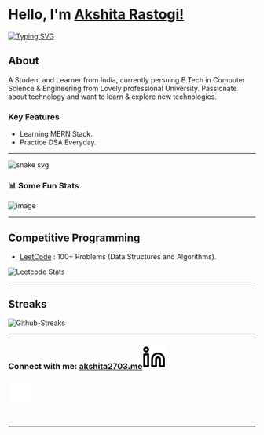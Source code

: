# Hello, I'm [Akshita Rastogi!](https://www.linkedin.com/in/akshita2703)

[![Typing SVG](https://readme-typing-svg.herokuapp.com?size=25&color=1A9AF7&lines=I'm+a+Full+Stack+Web+Developer;Competitive+Coder)](https://git.io/typing-svg)

## About

A Student and Learner from India, currently persuing B.Tech in Computer Science & Engineering from Lovely professional University.
Passionate about technology and want to learn & explore new technologies.

### Key Features

- Learning MERN Stack.
- Practice DSA Everyday.

---

![snake svg](https://github.com/akshita2703/akshita2703/blob/output/github-contribution-grid-snake.svg)

### 📊 Some Fun Stats

![image](https://github-readme-stats.vercel.app/api?username=akshita2703&&show_icons=true&title_color=ffff88ff&icon_color=bb2acf&text_color=daf7dc&bg_color=151515)  

---

## Competitive Programming

- [LeetCode](https://leetcode.com/akshita27_/) : 100+ Problems (Data Structures and Algorithms).
<!-- - [CodeForces](https://codeforces.com/profile/akshita2703) : Newbie. -->

![Leetcode Stats](https://leetcode.card.workers.dev/?username=akshita27_)

---

## Streaks

![Github-Streaks](https://github-readme-streak-stats.herokuapp.com/?user=akshita2703)

---

### Connect with me: [akshita2703.me](https://linktr.ee/akshita2703)[![ln](./Images/linkedin-light.svg)](https://www.linkedin.com/in/akshita-rastogi)
[![ln](./Images/linkedin-dark.svg)](https://www.linkedin.com/in/akshita2703)
&nbsp;&nbsp;

&nbsp;&nbsp;

---

<!-- ### MyBadges -->

<!-- [![@shubhansu_kr's Holopin board](https://holopin.io/api/user/board?user=shubhansu_kr)](https://holopin.io/@shubhansu_kr) -->

<!-- <p><img align="center" src="https://github-readme-streak-stats.herokuapp.com/?user=akshita2703&" alt="akshita2703" /></p> -->
<!-- ![Header png](https://raw.githubusercontent.com/halfrost/halfrost/master/icons/header_.png) -->

<!-- [![website](./Images/mail-light.svg)](mailto:shubhansu2021@gmail.com)  -->

<!-- <h2> Github Profile Trophy</h2>
<a href="https://github.com/ryo-ma/github-profile-trophy">
  <Image height="180" src="https://github-profile-trophy.vercel.app/?username=akshita2703&column=8&theme=algolia&no-frame=true"/>
</a> -->

<!-- ### 🍁 My Skill stack :
<!-- ![](https://raw.githubusercontent.com/halfrost/halfrost/master/icons/header_.png) -->

<!-- ![My Stats](https://github-readme-stats.vercel.app/api/top-langs/?username=akshita2703&theme=midnight-purple)  -->

<!-- [![akshita2703 github activity graph](https://activity-graph.herokuapp.com/graph?username=akshita2703&theme=react-dark)](https://github.com/akshita2703) -->

<!-- <Image src="https://raw.githubusercontent.com/MartinHeinz/MartinHeinz/master/wave.gif" width="30px">  -->
